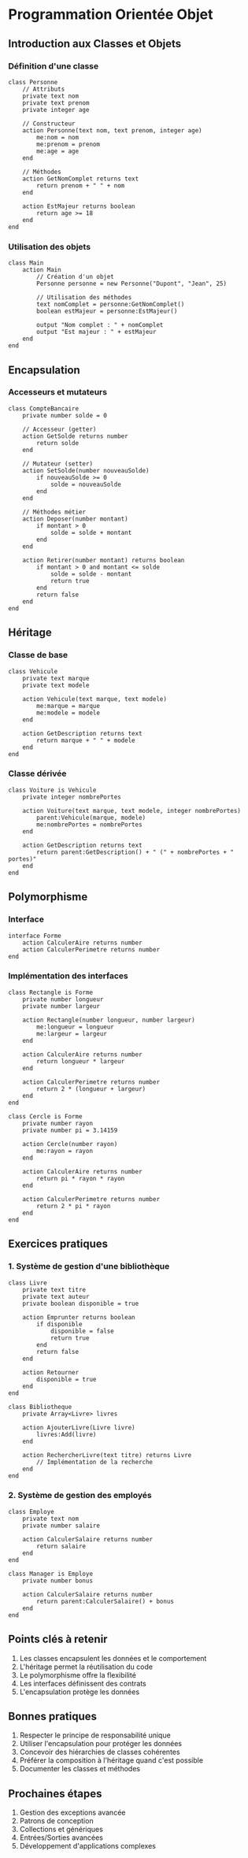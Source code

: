 # Programmation Orientée Objet

## Introduction aux Classes et Objets

### Définition d'une classe
```quorum
class Personne
    // Attributs
    private text nom
    private text prenom
    private integer age
    
    // Constructeur
    action Personne(text nom, text prenom, integer age)
        me:nom = nom
        me:prenom = prenom
        me:age = age
    end
    
    // Méthodes
    action GetNomComplet returns text
        return prenom + " " + nom
    end
    
    action EstMajeur returns boolean
        return age >= 18
    end
end
```

### Utilisation des objets
```quorum
class Main
    action Main
        // Création d'un objet
        Personne personne = new Personne("Dupont", "Jean", 25)
        
        // Utilisation des méthodes
        text nomComplet = personne:GetNomComplet()
        boolean estMajeur = personne:EstMajeur()
        
        output "Nom complet : " + nomComplet
        output "Est majeur : " + estMajeur
    end
end
```

## Encapsulation

### Accesseurs et mutateurs
```quorum
class CompteBancaire
    private number solde = 0
    
    // Accesseur (getter)
    action GetSolde returns number
        return solde
    end
    
    // Mutateur (setter)
    action SetSolde(number nouveauSolde)
        if nouveauSolde >= 0
            solde = nouveauSolde
        end
    end
    
    // Méthodes métier
    action Deposer(number montant)
        if montant > 0
            solde = solde + montant
        end
    end
    
    action Retirer(number montant) returns boolean
        if montant > 0 and montant <= solde
            solde = solde - montant
            return true
        end
        return false
    end
end
```

## Héritage

### Classe de base
```quorum
class Vehicule
    private text marque
    private text modele
    
    action Vehicule(text marque, text modele)
        me:marque = marque
        me:modele = modele
    end
    
    action GetDescription returns text
        return marque + " " + modele
    end
end
```

### Classe dérivée
```quorum
class Voiture is Vehicule
    private integer nombrePortes
    
    action Voiture(text marque, text modele, integer nombrePortes)
        parent:Vehicule(marque, modele)
        me:nombrePortes = nombrePortes
    end
    
    action GetDescription returns text
        return parent:GetDescription() + " (" + nombrePortes + " portes)"
    end
end
```

## Polymorphisme

### Interface
```quorum
interface Forme
    action CalculerAire returns number
    action CalculerPerimetre returns number
end
```

### Implémentation des interfaces
```quorum
class Rectangle is Forme
    private number longueur
    private number largeur
    
    action Rectangle(number longueur, number largeur)
        me:longueur = longueur
        me:largeur = largeur
    end
    
    action CalculerAire returns number
        return longueur * largeur
    end
    
    action CalculerPerimetre returns number
        return 2 * (longueur + largeur)
    end
end

class Cercle is Forme
    private number rayon
    private number pi = 3.14159
    
    action Cercle(number rayon)
        me:rayon = rayon
    end
    
    action CalculerAire returns number
        return pi * rayon * rayon
    end
    
    action CalculerPerimetre returns number
        return 2 * pi * rayon
    end
end
```

## Exercices pratiques

### 1. Système de gestion d'une bibliothèque
```quorum
class Livre
    private text titre
    private text auteur
    private boolean disponible = true
    
    action Emprunter returns boolean
        if disponible
            disponible = false
            return true
        end
        return false
    end
    
    action Retourner
        disponible = true
    end
end

class Bibliotheque
    private Array<Livre> livres
    
    action AjouterLivre(Livre livre)
        livres:Add(livre)
    end
    
    action RechercherLivre(text titre) returns Livre
        // Implémentation de la recherche
    end
end
```

### 2. Système de gestion des employés
```quorum
class Employe
    private text nom
    private number salaire
    
    action CalculerSalaire returns number
        return salaire
    end
end

class Manager is Employe
    private number bonus
    
    action CalculerSalaire returns number
        return parent:CalculerSalaire() + bonus
    end
end
```

## Points clés à retenir

1. Les classes encapsulent les données et le comportement
2. L'héritage permet la réutilisation du code
3. Le polymorphisme offre la flexibilité
4. Les interfaces définissent des contrats
5. L'encapsulation protège les données

## Bonnes pratiques

1. Respecter le principe de responsabilité unique
2. Utiliser l'encapsulation pour protéger les données
3. Concevoir des hiérarchies de classes cohérentes
4. Préférer la composition à l'héritage quand c'est possible
5. Documenter les classes et méthodes

## Prochaines étapes

1. Gestion des exceptions avancée
2. Patrons de conception
3. Collections et génériques
4. Entrées/Sorties avancées
5. Développement d'applications complexes
